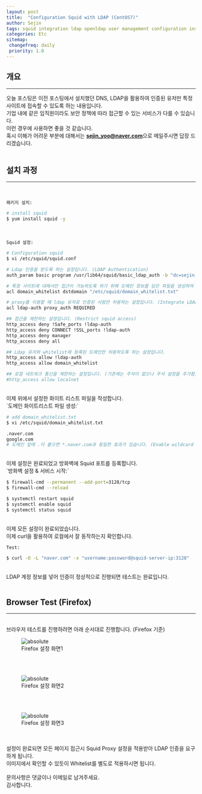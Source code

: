 ```yaml
---
layout: post
title:  "Configuration Squid with LDAP (CentOS7)"
author: Sejin
tags: squid integration ldap openldap user management configuration install centos7 opensource
categories: Etc
sitemap:
 changefreq: daily
 priority: 1.0
---
```


## 개요
---
오늘 포스팅은 이전 포스팅에서 설치했던 DNS, LDAP을 활용하여 인증된 유저만 특정 사이트에 접속할 수 있도록 하는 내용입니다.
<br>
기업 내에 같은 임직원이라도 보안 정책에 따라 접근할 수 있는 서비스가 다를 수 있습니다.
<br>
이런 경우에 사용하면 좋을 것 같습니다.
<br>
혹시 이해가 어려운 부분에 대해서는 **sejin_yoo@naver.com**으로 메일주시면 답장 드리겠습니다.
<br>
<br>

## 설치 과정
---
<br>

`패키지 설치:`

```bash
# install squid
$ yum install squid -y

```
<br>

`Squid 설정:`

```bash
# Configuration squid
$ vi /etc/squid/squid.conf

# Ldap 인증을 받도록 하는 설정입니다. (LDAP Authentication)
auth_param basic program /usr/lib64/squid/basic_ldap_auth -b "dc=sejin,dc=com" -f "uid=%s" -h sejin.com

# 특정 사이트에 대해서만 접근이 가능하도록 하기 위해 도메인 정보를 담은 파일을 생성하여 등록하는 설정입니다. (Setup whitelist with squid proxy)
acl domain_whitelist dstdomain "/etc/squid/domain_whitelist.txt"

# proxy를 이용할 때 ldap 유저로 인증된 사람만 허용하는 설정입니다. (Integrate LDAP)
acl ldap-auth proxy_auth REQUIRED

## 접근을 제한하는 설정입니다. (Restrict squid access)
http_access deny !Safe_ports !ldap-auth
http_access deny CONNECT !SSL_ports !ldap-auth
http_access deny manager
http_access deny all

## Ldap 유저와 whitelist에 등록된 도메인만 허용하도록 하는 설정입니다.
http_access allow !ldap-auth
http_access allow domain_whitelist

## 로컬 네트워크 통신을 제한하는 설정입니다. (기존에는 주석이 없으나 주석 설정을 추가함)
#http_access allow localnet
```
<br>
이제 위에서 설정한 화이트 리스트 파일을 작성합니다.
<br>
`도메인 화이트리스트 파일 생성:`

```bash
# add domain_whitelist.txt
$ vi /etc/squid/domain_whitelist.txt

.naver.com
google.com
# 도메인 앞에 .이 붙으면 *.naver.com과 동일한 효과가 있습니다. (Enable wildcard domains)
```
<br>
이제 설정은 완료되었고 방화벽에 Squid 포트를 등록합니다.
<br>
`방화벽 설정 & 서비스 시작:`

```bash
$ firewall-cmd --permanent --add-port=3128/tcp
$ firewall-cmd --reload

$ systemctl restart squid
$ systemctl enable squid
$ systemctl status squid

````
<br>
이제 모든 설정이 완료되었습니다.
<br>
이제 curl을 활용하여 로컬에서 잘 동작하는지 확인합니다.
<br>

`Test: `

```bash
$ curl -O -L "naver.com" -x "username:password@squid-server-ip:3128"
```
<br>
LDAP 계정 정보를 넣어 인증이 정상적으로 진행되면 테스트는 완료입니다.
<br>
<br>

## Browser Test (Firefox)
---
<br>
브라우저 테스트를 진행하려면 아래 순서대로 진행합니다. (Firefox 기준)
<br>


<figure>
  <img data-action="zoom" src='{{ "/assets/img/squid1.PNG" | relative_url }}' alt='absolute'>
  <figcaption>Firefox 설정 화면1</figcaption>
</figure>

<br>
<br>
<figure>
  <img data-action="zoom" src='{{ "/assets/img/squid2.PNG" | relative_url }}' alt='absolute'>
  <figcaption>Firefox 설정 화면2</figcaption>
</figure>
<br>
<br>
<figure>
  <img data-action="zoom" src='{{ "/assets/img/squid3.PNG" | relative_url }}' alt='absolute'>
  <figcaption>Firefox 설정 화면3</figcaption>
</figure>
<br>
<br>
설정이 완료되면 모든 페이지 접근시 Squid Proxy 설정을 적용받아 LDAP 인증을 요구하게 됩니다.
<br>
이미지에서 확인할 수 있듯이 Whitelist를 별도로 적용하시면 됩니다.
<br>
<br>
문의사항은 댓글이나 이메일로 남겨주세요.
<br>
감사합니다.
